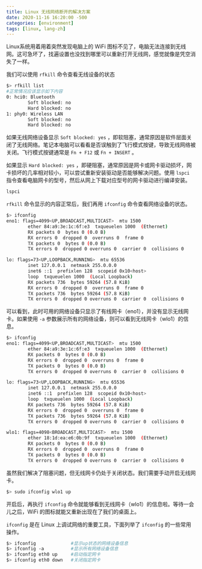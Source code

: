 ```yaml
---
title: Linux 无线网络断开的解决方案
date: 2020-11-16 16:20:00 -500
categories: [environment]
tags: [linux, lang-zh]
---
```


Linux系统用着用着突然发现电脑上的 WiFi 图标不见了，电脑无法连接到无线网。这可急坏了，找遍设置也没找到哪里可以重新打开无线网，感觉就像是凭空消失了一样。  

我们可以使用 `rfkill` 命令查看无线设备的状态

``` bash
$> rfkill list
#正常情况应该显示如下内容
0: hci0: Bluetooth
        Soft blocked: no
        Hard blocked: no
1: phy0: Wireless LAN
        Soft blocked: no
        Hard blocked: no
```

如果无线网络设备显示 `Soft blocked: yes` ，即软阻塞，通常原因是软件层面关闭了无线网络。笔记本电脑可以看看是否误触到了飞行模式按键，导致无线网络被关闭。飞行模式按键通常是 `Fn + F12` 或 `Fn + INSERT` 。  

如果显示 `Hard blocked: yes` ，即硬阻塞，通常原因是网卡或网卡驱动损坏，网卡损坏的几率相对较小，可以尝试重新安装驱动是否能够解决问题。使用 `lspci` 指令查看电脑网卡的型号，然后从网上下载对应型号的网卡驱动进行编译安装。

``` bash
lspci
```

`rfkill` 命令显示的内容正常后，我们再用 `ifconfig` 命令查看网络设备的状态。

``` bash
$> ifconfig
eno1: flags=4099<UP,BROADCAST,MULTICAST>  mtu 1500
        ether 84:a9:3e:1c:6f:e3  txqueuelen 1000  (Ethernet)
        RX packets 0  bytes 0 (0.0 B)
        RX errors 0  dropped 0  overruns 0  frame 0
        TX packets 0  bytes 0 (0.0 B)
        TX errors 0  dropped 0 overruns 0  carrier 0  collisions 0

lo: flags=73<UP,LOOPBACK,RUNNING>  mtu 65536
        inet 127.0.0.1  netmask 255.0.0.0
        inet6 ::1  prefixlen 128  scopeid 0x10<host>
        loop  txqueuelen 1000  (Local Loopback)
        RX packets 736  bytes 59264 (57.8 KiB)
        RX errors 0  dropped 0  overruns 0  frame 0
        TX packets 736  bytes 59264 (57.8 KiB)
        TX errors 0  dropped 0 overruns 0  carrier 0  collisions 0
```

可以看到，此时可用的网络设备只显示了有线网卡（eno1），并没有显示无线网卡。如果使用 `-a` 参数展示所有的网络设备，则可以看到无线网卡（wlo1）的信息。

``` bash
$> ifconfig
eno1: flags=4099<UP,BROADCAST,MULTICAST>  mtu 1500
        ether 84:a9:3e:1c:6f:e3  txqueuelen 1000  (Ethernet)
        RX packets 0  bytes 0 (0.0 B)
        RX errors 0  dropped 0  overruns 0  frame 0
        TX packets 0  bytes 0 (0.0 B)
        TX errors 0  dropped 0 overruns 0  carrier 0  collisions 0

lo: flags=73<UP,LOOPBACK,RUNNING>  mtu 65536
        inet 127.0.0.1  netmask 255.0.0.0
        inet6 ::1  prefixlen 128  scopeid 0x10<host>
        loop  txqueuelen 1000  (Local Loopback)
        RX packets 736  bytes 59264 (57.8 KiB)
        RX errors 0  dropped 0  overruns 0  frame 0
        TX packets 736  bytes 59264 (57.8 KiB)
        TX errors 0  dropped 0 overruns 0  carrier 0  collisions 0

wlo1: flags=4098<BROADCAST,MULTICAST>  mtu 1500
        ether 18:1d:ea:e6:0b:9f  txqueuelen 1000  (Ethernet)
        RX packets 0  bytes 0 (0.0 B)
        RX errors 0  dropped 0  overruns 0  frame 0
        TX packets 0  bytes 0 (0.0 B)
        TX errors 0  dropped 0 overruns 0  carrier 0  collisions 0
```

虽然我们解决了阻塞问题，但无线网卡仍处于关闭状态。我们需要手动开启无线网卡。

``` bash
$> sudo ifconfig wlo1 up
```

开启后，再执行 `ifconfig` 命令就能够看到无线网卡（wlo1）的信息啦。等待一会儿之后，WiFi 的图标就能又重新出现在了我们的桌面上。

`ifconfig` 是在 Linux 上调试网络的重要工具，下面列举了 `ifconfig` 的一些常用操作。

``` bash
$> ifconfig             #显示up状态的网络设备信息
$> ifconfig -a          #显示所有网络设备信息
$> ifconfig eth0 up     #启动指定网卡
$> ifconfig eth0 down   #关闭指定网卡
```
